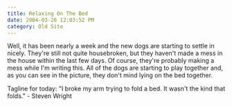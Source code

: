 ```yaml
---
title: Relaxing On The Bed
date: 2004-03-26 12:03:52 PM
category: Old Site
---
```


Well, it has been nearly a week and the new dogs are starting to settle in nicely. They're still not quite housebroken, but they haven't made a mess in the house within the last few days. Of course, they're probably making a mess while I'm writing this. All of the dogs are starting to play together and, as you can see in the picture, they don't mind lying on the bed together.

Tagline for today: "I broke my arm trying to fold a bed. It wasn't the kind that folds." - Steven Wright
